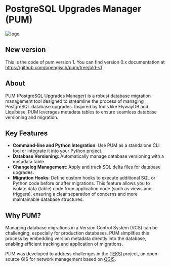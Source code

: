 # PostgreSQL Upgrades Manager (PUM)

![logo](https://raw.githubusercontent.com/opengisch/pum/main/docs/docs/assets/images/pum.png)

## New version

This is the code of pum version 1.
You can find version 0.x documentation at https://github.com/opengisch/pum/tree/old-v1

## About

PUM (PostgreSQL Upgrades Manager) is a robust database migration management tool designed to streamline the process of managing PostgreSQL database upgrades. Inspired by tools like FlywayDB and Liquibase, PUM leverages metadata tables to ensure seamless database versioning and migration.

## Key Features

- **Command-line and Python Integration**: Use PUM as a standalone CLI tool or integrate it into your Python project.
- **Database Versioning**: Automatically manage database versioning with a metadata table.
- **Changelog Management**: Apply and track SQL delta files for database upgrades.
- **Migration Hooks**: Define custom hooks to execute additional SQL or Python code before or after migrations. This feature allows you to isolate data (table) code from application code (such as views and triggers), ensuring a clear separation of concerns and more maintainable database structures.

## Why PUM?

Managing database migrations in a Version Control System (VCS) can be challenging, especially for production databases. PUM simplifies this process by embedding version metadata directly into the database, enabling efficient tracking and application of migrations.

PUM was developed to address challenges in the [TEKSI](https://github.com/TEKSI) project, an open-source GIS for network management based on [QGIS](http://qgis.org/).
